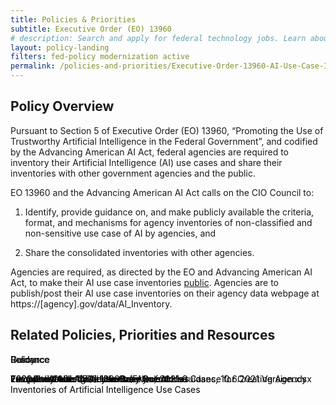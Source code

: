 ```yaml
---
title: Policies & Priorities
subtitle: Executive Order (EO) 13960 
# description: Search and apply for federal technology jobs. Learn about unique hiring paths for veterans, students and graduates, individuals with a disability, and more.
layout: policy-landing
filters: fed-policy modernization active
permalink: /policies-and-priorities/Executive-Order-13960-AI-Use-Case-Inventories-Reference/
---
```

## Policy Overview ##

Pursuant to Section 5 of  Executive Order (EO) 13960, “Promoting the Use of Trustworthy Artificial Intelligence in the Federal Government”, and codified by the Advancing American AI Act, federal agencies are required to inventory their Artificial Intelligence (AI) use cases and share their inventories with other government agencies and the public.

EO 13960 and the Advancing American AI Act calls on the CIO Council to:

1. Identify, provide guidance on, and make publicly available the criteria, format, and mechanisms for agency inventories of non-classified and non-sensitive use case of AI by agencies, and

2. Share the consolidated inventories with other agencies. 

Agencies are required, as directed by the EO and Advancing American AI Act, to make their AI use case inventories [public](https://www.ai.gov/ai-use-case-inventories/). Agencies are to publish/post their AI use case inventories on their agency data webpage at https://[agency].gov/data/AI_Inventory.

## Related Policies, Priorities and Resources ##

<div class="usa-media-block tablet:grid-col-12">
    <div class="policies" style="position: relative; height: 736px;">
        <div class="tablet:grid-col-3 grid-spacing policy guidance data-center-consolidation archive" style="position: absolute; left: 0px; top: 0px;">
            <div class="shadow-1 guidance-border"  >
                <div class="text-container">
                    <span class="card-tag">Guidance</span>
                    <p class="title-resources">
                    <a
                            href="{{ site.baseurl }}/assets/resources/2023-Guidance-for-AI-Use-Case-Inventories.pdf"
                            target="_blank"
                            style="text-decoration: none; color: black"
                    >2023 Guidance for AI Use Case Inventories</a
                    >
                    </p>
                </div>
            </div>
        </div>
        <div class="tablet:grid-col-3 grid-spacing policy guidance data-center-consolidation archive" style="position: absolute; left: 0px; top: 0px;">
            <div class="shadow-1 guidance-border"  >
                <div class="text-container">
                    <span class="card-tag">Policy</span>
                    <p class="title-resources">
                    <a
                            href="https://www.federalregister.gov/documents/2020/12/08/2020-27065/promoting-the-use-of-trustworthy-artificial-intelligence-in-the-federal-government"
                            target="_blank"
                            style="text-decoration: none; color: black"
                    >Executive Order (EO) 13960</a
                    >
                    </p>
                </div>
            </div>
        </div>
        <div class="tablet:grid-col-3 grid-spacing policy guidance data-center-consolidation archive" style="position: absolute; left: 0px; top: 0px;">
            <div class="shadow-1 guidance-border" >
                <div class="text-container">
                    <span class="card-tag">Guidance</span>
                    <p class="title-resources">
                    <a
                            href="{{ site.baseurl }}/assets/resources/2021 Guidance for Creating Agency Inventories of AI Use Cases 10.06.2021.docx"
                            target="_blank"
                            style="text-decoration: none; color: black"
                    >2021 Guidance for AI Use Case Inventories</a
                    >
                    </p>
                </div>
            </div>
        </div>
        <div class="tablet:grid-col-3 grid-spacing policy guidance data-center-consolidation archive" style="position: absolute; left: 0px; top: 0px;">
            <div class="shadow-1 guidance-border" >
                <div class="text-container">
                    <span class="card-tag">Resource</span>
                    <p class="title-resources">
                    <a
                            href="{{ site.baseurl }}/assets/resources/FAQ -  2021 Guidance for Creating Agency Inventories of AI Use Cases 10.6.2021 Version.docx"
                            target="_blank"
                            style="text-decoration: none; color: black"
                    >Frequently Asked Questions (FAQs):2021 Guidance for Creating Agency Inventories of Artificial Intelligence Use Cases</a
                    >
                    </p>
                </div>
            </div>
        </div>
        <div class="tablet:grid-col-3 grid-spacing policy guidance data-center-consolidation archive" style="position: absolute; left: 0px; top: 0px;">
            <div class="shadow-1 guidance-border" >
                <div class="text-container">
                    <span class="card-tag">Resource</span>
                    <p class="title-resources">
                    <a
                            href="{{ site.baseurl }}/assets/resources/Example AI Use Case Inventory Scenarios 10.6.2021 Version.docx"
                            target="_blank"
                            style="text-decoration: none; color: black"
                    >Example AI Use Case Inventory Scenarios</a
                    >
                    </p>
                </div>
            </div>
        </div>
        <div class="tablet:grid-col-3 grid-spacing policy guidance data-center-consolidation archive" style="position: absolute; left: 0px; top: 0px;">
            <div class="shadow-1 guidance-border" >
                <div class="text-container">
                    <span class="card-tag">Resource</span>
                    <p class="title-resources">
                    <a
                            href="{{ site.baseurl }}/assets/resources/Template-2021 Agency Inventory of AI Use Cases, 10.6.2021 Version.xlsx"
                            target="_blank"
                            style="text-decoration: none; color: black"
                    >Template-2021 Agency Inventory of AI Use Cases, 10.6.2021 Version.xlsx</a
                    >
                    </p>
                </div>
            </div>
        </div>
    </div>
</div>

